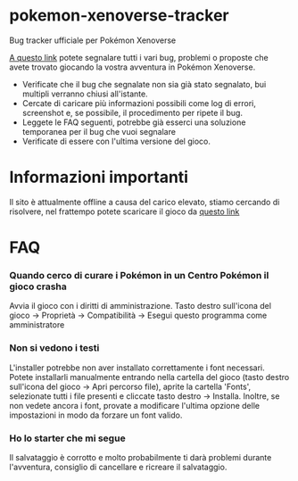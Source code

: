 # pokemon-xenoverse-tracker
Bug tracker ufficiale per Pokémon Xenoverse

[A questo link](https://github.com/fuji97/pokemon-xenoverse-tracker/issues) potete segnalare tutti i vari bug, problemi o proposte che avete trovato giocando la vostra avventura in Pokémon Xenoverse.

- Verificate che il bug che segnalate non sia già stato segnalato, bui multipli verranno chiusi all'istante.
- Cercate di caricare più informazioni possibili come log di errori, screenshot e, se possibile, il procedimento per ripete il bug.
- Leggete le FAQ seguenti, potrebbe già esserci una soluzione temporanea per il bug che vuoi segnalare
- Verificate di essere con l'ultima versione del gioco.

# Informazioni importanti
Il sito è attualmente offline a causa del carico elevato, stiamo cercando di risolvere, nel frattempo potete scaricare il gioco da [questo link](http://www.pokemonhacking.it/PkXe.zip)

# FAQ
### Quando cerco di curare i Pokémon in un Centro Pokémon il gioco crasha
Avvia il gioco con i diritti di amministrazione. Tasto destro sull'icona del gioco -> Proprietà -> Compatibilità -> Esegui questo programma come amministratore
### Non si vedono i testi
L'installer potrebbe non aver installato correttamente i font necessari. Potete installarli manualmente entrando nella cartella del gioco (tasto destro sull'icona del gioco -> Apri percorso file), aprite la cartella 'Fonts', selezionate tutti i file presenti e cliccate tasto destro -> Installa. Inoltre, se non vedete ancora i font, provate a modificare l'ultima opzione delle impostazioni in modo da forzare un font valido.
### Ho lo starter che mi segue
Il salvataggio è corrotto e molto probabilmente ti darà problemi durante l'avventura, consiglio di cancellare e ricreare il salvataggio.
